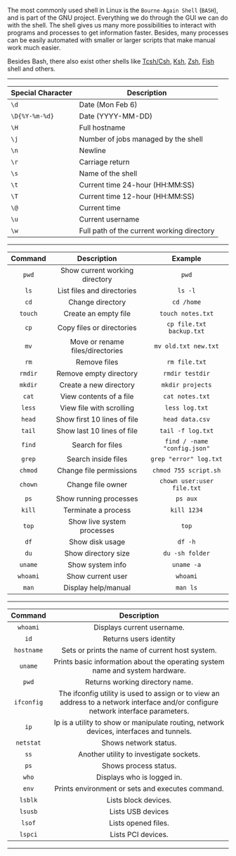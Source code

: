 
The most commonly used shell in Linux is the `Bourne-Again Shell` (`BASH`), and is part of the GNU project. Everything we do through the GUI we can do with the shell. The shell gives us many more possibilities to interact with programs and processes to get information faster. Besides, many processes can be easily automated with smaller or larger scripts that make manual work much easier.

Besides Bash, there also exist other shells like [Tcsh/Csh](https://en.wikipedia.org/wiki/Tcsh), [Ksh](https://en.wikipedia.org/wiki/KornShell), [Zsh](https://en.wikipedia.org/wiki/Z_shell), [Fish](https://en.wikipedia.org/wiki/Friendly_interactive_shell) shell and others.

---

| **Special Character** | **Description**                            |
| --------------------- | ------------------------------------------ |
| `\d`                  | Date (Mon Feb 6)                           |
| `\D{%Y-%m-%d}`        | Date (YYYY-MM-DD)                          |
| `\H`                  | Full hostname                              |
| `\j`                  | Number of jobs managed by the shell        |
| `\n`                  | Newline                                    |
| `\r`                  | Carriage return                            |
| `\s`                  | Name of the shell                          |
| `\t`                  | Current time 24-hour (HH:MM:SS)            |
| `\T`                  | Current time 12-hour (HH:MM:SS)            |
| `\@`                  | Current time                               |
| `\u`                  | Current username                           |
| `\w`                  | Full path of the current working directory |

---

| Command  |           Description            |           Example            |
| :------: | :------------------------------: | :--------------------------: |
|  `pwd`   |  Show current working directory  |            `pwd`             |
|   `ls`   |    List files and directories    |           `ls -l`            |
|   `cd`   |         Change directory         |          `cd /home`          |
| `touch`  |       Create an empty file       |      `touch notes.txt`       |
|   `cp`   |    Copy files or directories     |   `cp file.txt backup.txt`   |
|   `mv`   | Move or rename files/directories |     `mv old.txt new.txt`     |
|   `rm`   |           Remove files           |        `rm file.txt`         |
| `rmdir`  |      Remove empty directory      |       `rmdir testdir`        |
| `mkdir`  |      Create a new directory      |       `mkdir projects`       |
|  `cat`   |     View contents of a file      |       `cat notes.txt`        |
|  `less`  |     View file with scrolling     |        `less log.txt`        |
|  `head`  |   Show first 10 lines of file    |       `head data.csv`        |
|  `tail`  |    Show last 10 lines of file    |      `tail -f log.txt`       |
|  `find`  |         Search for files         | `find / -name "config.json"` |
|  `grep`  |       Search inside files        |    `grep "error" log.txt`    |
| `chmod`  |     Change file permissions      |    `chmod 755 script.sh`     |
| `chown`  |        Change file owner         |  `chown user:user file.txt`  |
|   `ps`   |      Show running processes      |           `ps aux`           |
|  `kill`  |       Terminate a process        |         `kill 1234`          |
|  `top`   |    Show live system processes    |            `top`             |
|   `df`   |         Show disk usage          |           `df -h`            |
|   `du`   |       Show directory size        |       `du -sh folder`        |
| `uname`  |         Show system info         |          `uname -a`          |
| `whoami` |        Show current user         |           `whoami`           |
|  `man`   |       Display help/manual        |           `man ls`           |

---

| **Command** |                                                          **Description**                                                           |
| :---------: | :--------------------------------------------------------------------------------------------------------------------------------: |
|  `whoami`   |                                                     Displays current username.                                                     |
|    `id`     |                                                       Returns users identity                                                       |
| `hostname`  |                                          Sets or prints the name of current host system.                                           |
|   `uname`   |                           Prints basic information about the operating system name and system hardware.                            |
|    `pwd`    |                                                  Returns working directory name.                                                   |
| `ifconfig`  | The ifconfig utility is used to assign or to view an address to a network interface and/or configure network interface parameters. |
|    `ip`     |                      Ip is a utility to show or manipulate routing, network devices, interfaces and tunnels.                       |
|  `netstat`  |                                                       Shows network status.                                                        |
|    `ss`     |                                              Another utility to investigate sockets.                                               |
|    `ps`     |                                                       Shows process status.                                                        |
|    `who`    |                                                     Displays who is logged in.                                                     |
|    `env`    |                                          Prints environment or sets and executes command.                                          |
|   `lsblk`   |                                                        Lists block devices.                                                        |
|   `lsusb`   |                                                         Lists USB devices                                                          |
|   `lsof`    |                                                        Lists opened files.                                                         |
|   `lspci`   |                                                         Lists PCI devices.                                                         |

---

